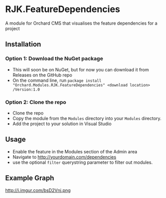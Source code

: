 # RJK.FeatureDependencies
A module for Orchard CMS that visualises the feature dependencies for a project

## Installation

### Option 1: Download the NuGet package

- This will soon be on NuGet, but for now you can download it from Releases on the GitHub repo
- On the command line, run `package install "Orchard.Modules.RJK.FeatureDependencies" <download location> /Version:1.0`

### Option 2: Clone the repo

- Clone the repo
- Copy the module from the `Modules` directory into your `Modules` directory.
- Add the project to your solution in Visual Studio

## Usage

- Enable the feature in the Modules section of the Admin area
- Navigate to http://yourdomain.com/dependencies
- use the optional `filter` querystring parameter to filter out modules.

## Example Graph

http://i.imgur.com/bsD2Vnj.png

